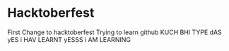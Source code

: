 # Hacktoberfest
First Change to hacktoberfest
Trying to learn github
KUCH BHI TYPE
 dAS
yES i HAV LEARNT
yESSS i AM LEARNING

